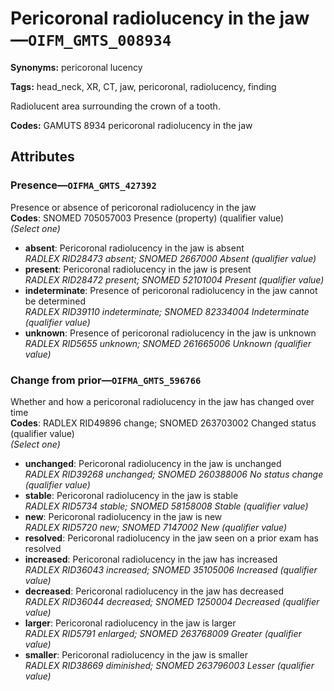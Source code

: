 # Pericoronal radiolucency in the jaw—`OIFM_GMTS_008934`

**Synonyms:** pericoronal lucency

**Tags:** head_neck, XR, CT, jaw, pericoronal, radiolucency, finding

Radiolucent area surrounding the crown of a tooth.

**Codes:** GAMUTS 8934 pericoronal radiolucency in the jaw

## Attributes

### Presence—`OIFMA_GMTS_427392`

Presence or absence of pericoronal radiolucency in the jaw  
**Codes**: SNOMED 705057003 Presence (property) (qualifier value)  
*(Select one)*

- **absent**: Pericoronal radiolucency in the jaw is absent  
_RADLEX RID28473 absent; SNOMED 2667000 Absent (qualifier value)_
- **present**: Pericoronal radiolucency in the jaw is present  
_RADLEX RID28472 present; SNOMED 52101004 Present (qualifier value)_
- **indeterminate**: Presence of pericoronal radiolucency in the jaw cannot be determined  
_RADLEX RID39110 indeterminate; SNOMED 82334004 Indeterminate (qualifier value)_
- **unknown**: Presence of pericoronal radiolucency in the jaw is unknown  
_RADLEX RID5655 unknown; SNOMED 261665006 Unknown (qualifier value)_

### Change from prior—`OIFMA_GMTS_596766`

Whether and how a pericoronal radiolucency in the jaw has changed over time  
**Codes**: RADLEX RID49896 change; SNOMED 263703002 Changed status (qualifier value)  
*(Select one)*

- **unchanged**: Pericoronal radiolucency in the jaw is unchanged  
_RADLEX RID39268 unchanged; SNOMED 260388006 No status change (qualifier value)_
- **stable**: Pericoronal radiolucency in the jaw is stable  
_RADLEX RID5734 stable; SNOMED 58158008 Stable (qualifier value)_
- **new**: Pericoronal radiolucency in the jaw is new  
_RADLEX RID5720 new; SNOMED 7147002 New (qualifier value)_
- **resolved**: Pericoronal radiolucency in the jaw seen on a prior exam has resolved  
- **increased**: Pericoronal radiolucency in the jaw has increased  
_RADLEX RID36043 increased; SNOMED 35105006 Increased (qualifier value)_
- **decreased**: Pericoronal radiolucency in the jaw has decreased  
_RADLEX RID36044 decreased; SNOMED 1250004 Decreased (qualifier value)_
- **larger**: Pericoronal radiolucency in the jaw is larger  
_RADLEX RID5791 enlarged; SNOMED 263768009 Greater (qualifier value)_
- **smaller**: Pericoronal radiolucency in the jaw is smaller  
_RADLEX RID38669 diminished; SNOMED 263796003 Lesser (qualifier value)_